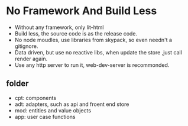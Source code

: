 # No Framework And Build Less

- Without any framework, only lit-html
- Build less, the source code is as the release code.
- No node moudles, use libraries from skypack, so even needn't a gitignore.
- Data driven, but use no reactive libs, when update the store ,just call render again.
- Use any http server to run it, web-dev-server is recommonded.

## folder

- cpt: components
- adt: adapters, such as api and froent end store
- mod: entities and value objects
- app: user case functions
